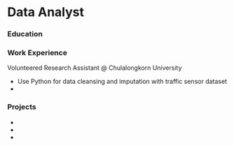 # Data Analyst

### Education

### Work Experience
Volunteered Research Assistant @ Chulalongkorn University
- Use Python for data cleansing and imputation with traffic sensor dataset
- 



### Projects
- 
- 
- 
